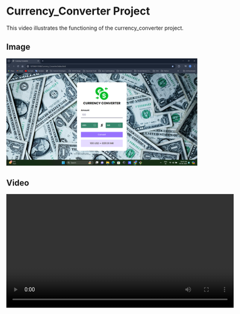 # Currency_Converter Project

This video illustrates the functioning of the currency_converter project.
## Image

![Currency Converter](assets/currency_converter.png)

## Video

<video width="600" controls>
  <source src="currency_converter.mp4" type="video/mp4">
  Your browser does not support the video tag.
</video>
